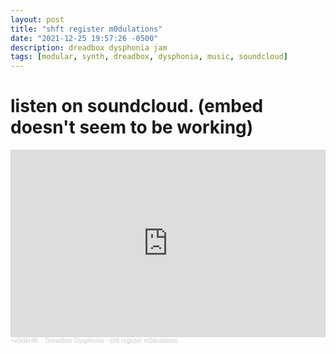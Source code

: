 ```yaml
---
layout: post
title: "shft register m0dulations"
date: "2021-12-25 19:57:26 -0500"
description: dreadbox dysphonia jam
tags: [modular, synth, dreadbox, dysphonia, music, soundcloud]
---
```

# listen on soundcloud. (embed doesn't seem to be working)
<iframe width="100%" height="300" scrolling="no" frameborder="no" allow="autoplay" src="https://w.soundcloud.com/player/?url=https%3A//api.soundcloud.com/tracks/1184618572&color=%23402844&auto_play=true&hide_related=false&show_comments=true&show_user=true&show_reposts=false&show_teaser=true&visual=true"></iframe><div style="font-size: 10px; color: #cccccc;line-break: anywhere;word-break: normal;overflow: hidden;white-space: nowrap;text-overflow: ellipsis; font-family: Interstate,Lucida Grande,Lucida Sans Unicode,Lucida Sans,Garuda,Verdana,Tahoma,sans-serif;font-weight: 100;"><a href="https://soundcloud.com/v0idkr4ft" title="+v0idkr4ft-" target="_blank" style="color: #cccccc; text-decoration: none;">+v0idkr4ft-</a> · <a href="https://soundcloud.com/v0idkr4ft/dreadbox-dysphonia-shft-register-m0dulations" title="Dreadbox Dysphonia - shft register m0dulations" target="_blank" style="color: #cccccc; text-decoration: none;">Dreadbox Dysphonia - shft register m0dulations</a></div>
